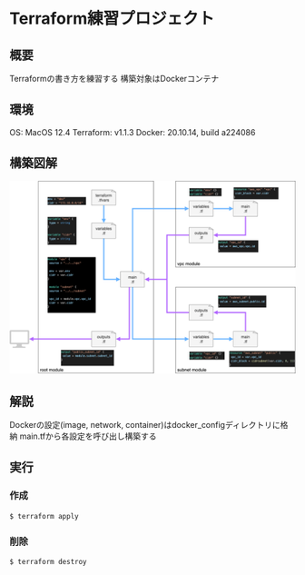 # Terraform練習プロジェクト

## 概要

Terraformの書き方を練習する
構築対象はDockerコンテナ

## 環境

OS: MacOS 12.4
Terraform: v1.1.3
Docker: 20.10.14, build a224086

## 構築図解

![データフロー](./terraform_data_flow.png)

## 解説

Dockerの設定(image, network, container)はdocker_configディレクトリに格納
main.tfから各設定を呼び出し構築する

## 実行

### 作成

```bash
$ terraform apply
```

### 削除

```bash
$ terraform destroy
```

